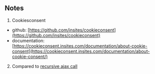 ## Notes
1. Cookiesconsent 
  - github: [https://github.com/insites/cookieconsent](https://github.com/insites/cookieconsent)
  - documentation: [https://cookieconsent.insites.com/documentation/about-cookie-consent](https://cookieconsent.insites.com/documentation/about-cookie-consent/)
2. Compared to [recursive ajax call](https://github.com/developercyrus/ajax-ip-address)
